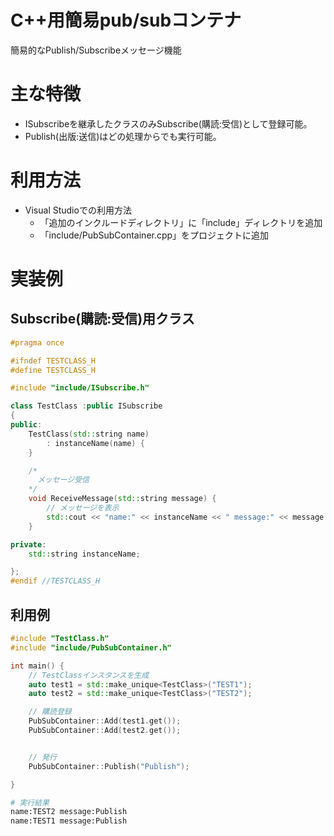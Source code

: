 # C++用簡易pub/subコンテナ
簡易的なPublish/Subscribeメッセージ機能

# 主な特徴
* ISubscribeを継承したクラスのみSubscribe(購読:受信)として登録可能。
* Publish(出版:送信)はどの処理からでも実行可能。

# 利用方法
* Visual Studioでの利用方法
   * 「追加のインクルードディレクトリ」に「include」ディレクトリを追加
   * 「include/PubSubContainer.cpp」をプロジェクトに追加

# 実装例
## Subscribe(購読:受信)用クラス
```cpp
#pragma once

#ifndef TESTCLASS_H
#define TESTCLASS_H

#include "include/ISubscribe.h"

class TestClass :public ISubscribe
{
public:
	TestClass(std::string name)
		: instanceName(name) {
	}

	/*
	  メッセージ受信
	*/
	void ReceiveMessage(std::string message) {
		// メッセージを表示
		std::cout << "name:" << instanceName << " message:" << message << "\n";
	}

private:
	std::string instanceName;

};
#endif //TESTCLASS_H
```


## 利用例
```cpp
#include "TestClass.h"
#include "include/PubSubContainer.h"

int main() {
	// TestClassインスタンスを生成
	auto test1 = std::make_unique<TestClass>("TEST1");
	auto test2 = std::make_unique<TestClass>("TEST2");

	// 購読登録
	PubSubContainer::Add(test1.get());
	PubSubContainer::Add(test2.get());


	// 発行
	PubSubContainer::Publish("Publish");

}
```
```sh
# 実行結果
name:TEST2 message:Publish
name:TEST1 message:Publish
```